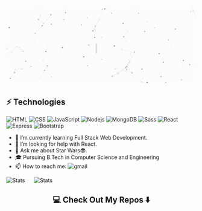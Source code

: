 ![ Hi there, It's me Deepak👋](https://github.com/DEEPAK-crypto/DEEPAK-crypto/raw/master/assets/intro_.gif)

<!--
**DEEPAK-crypto/DEEPAK-crypto** is a ✨ _special_ ✨ repository because its `README.md` (this file) appears on your GitHub profile.

Here are some ideas to get you started: -->
## ⚡ Technologies
<p>
<img alt="HTML" src="https://img.shields.io/badge/-HTML5-%23E44D27?style=flat-square&logo=html5&logoColor=ffffff" />
<img alt="CSS" src="https://img.shields.io/badge/-CSS3-%231572B6?style=flat-square&logo=css3" />
<img alt="JavaScript" src="https://img.shields.io/badge/-JavaScript-%23F7DF1C?style=flat-square&logo=javascript&logoColor=000000&labelColor=%23F7DF1C&color=%23FFCE5A" />
<img alt="Nodejs" src="https://img.shields.io/badge/-Nodejs-43853d?style=flat-square&logo=Node.js&logoColor=white" />
<img alt="MongoDB" src="https://img.shields.io/badge/-MongoDB-13aa52?style=flat-square&logo=mongodb&logoColor=white" />
<img alt="Sass" src="https://img.shields.io/badge/-Sass-%23CC6699?style=flat-square&logo=sass&logoColor=white" />
<img alt="React" src="https://img.shields.io/badge/-React-%23282C34?style=flat-square&logo=react" />
<img alt="Express" src="https://img.shields.io/badge/-Express JS-3b3a2d?style=flat-square&logo=" />
<img alt="Bootstrap" src="https://img.shields.io/badge/-Bootstrap-%23282C34?style=flat-square&logo=bootstrap" />
        
        
</p>


- 🌱 I’m currently learning Full Stack Web Development.
- 🤔 I’m looking for help with React.
- 💬 Ask me about Star Wars😎.
- 🎓 Pursuing B.Tech in Computer Science and Engineering
- 📫 How to reach me: <img alt="gmail" src="https://img.shields.io/badge/-DeepsDeep45@gmail.com-575757?style=flat-square&logo=gmail" />
 

![Stats](https://github-readme-stats.vercel.app/api?username=DEEPAK-crypto&hide=issues,prs&show_icons=true) 
&nbsp;&nbsp;&nbsp;&nbsp;
![Stats](https://github-readme-stats.vercel.app/api/top-langs/?username=DEEPAK-crypto&layout=compact)
   
   
</p>
<h2  align="center">💻 Check Out My Repos ⬇️ </h2>

